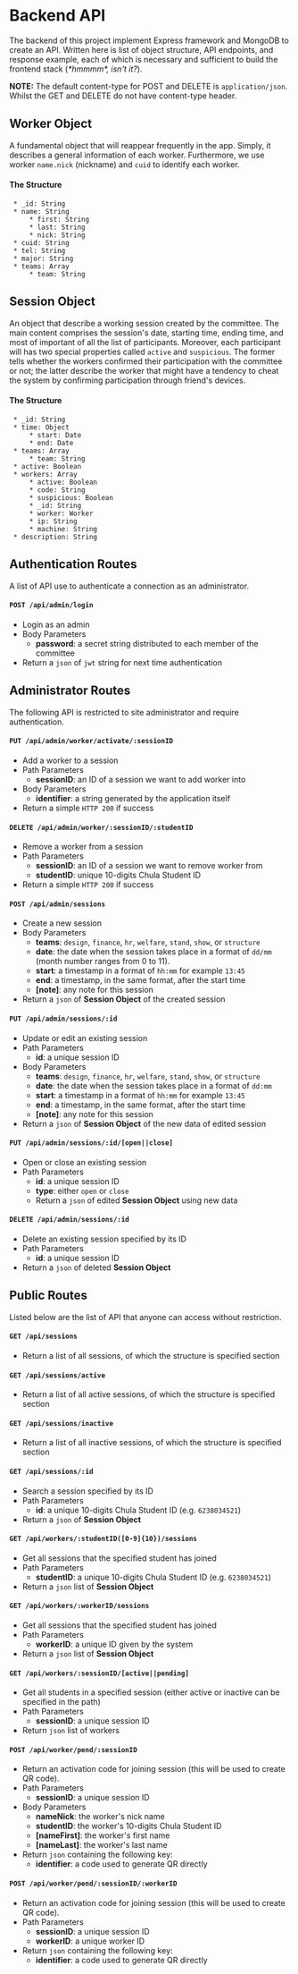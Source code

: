 
# Backend API 

The backend of this project implement Express framework and MongoDB to create an API. Written here is list of object structure, API endpoints, and response example, each of which is necessary and sufficient to build the frontend    stack (*\*hmmmm\*, isn't it?*). 

**NOTE:** The default content-type for POST and DELETE is `application/json`. Whilst the GET and DELETE do not have content-type header.

## Worker Object 

A fundamental object that will reappear frequently in the app.  Simply, it describes a general information of each worker. Furthermore, we use worker `name.nick` (nickname) and `cuid` to identify each worker.

#### The Structure
```
 * _id: String
 * name: String
	 * first: String
	 * last: String
	 * nick: String
 * cuid: String
 * tel: String
 * major: String
 * teams: Array
	 * team: String
```

## Session Object

An object that describe a working session created by the committee. The main content comprises the session's date, starting time, ending time, and most of important of all the list of participants. Moreover, each participant will has two special properties called `active` and `suspicious`. The former tells whether the workers confirmed their participation with the committee or not; the latter describe the worker that might have a tendency to cheat the system by confirming participation through friend's devices. 

#### The Structure
```
 * _id: String
 * time: Object
	 * start: Date
	 * end: Date
 * teams: Array
	 * team: String
 * active: Boolean
 * workers: Array
	 * active: Boolean
	 * code: String
	 * suspicious: Boolean
	 * _id: String
	 * worker: Worker
	 * ip: String
	 * machine: String
 * description: String
```

## Authentication Routes

A list of API use to authenticate a connection as an administrator.

#### `POST /api/admin/login`
- Login as an admin
- Body Parameters
	- **password**: a secret string distributed to each member of the committee
- Return a `json` of `jwt` string for next time authentication

## Administrator Routes

The following API is restricted to site administrator and require authentication. 

#### `PUT /api/admin/worker/activate/:sessionID`
- Add a worker to a session
- Path Parameters
	- **sessionID**:  an ID of a session we want to add worker into
- Body Parameters
	- **identifier**: a string generated by the application itself
- Return a simple `HTTP 200` if success 

#### `DELETE /api/admin/worker/:sessionID/:studentID`
- Remove a worker from a session
- Path Parameters
	- **sessionID**:  an ID of a session we want to remove worker from
	- **studentID**: unique 10-digits Chula Student ID
- Return a simple `HTTP 200` if success

#### `POST /api/admin/sessions`
- Create a new session 
- Body Parameters
	- **teams**: `design`, `finance`, `hr`, `welfare`, `stand`, `show`, or `structure`
	- **date**: the date when the session takes place  in a format of `dd/mm` (month number ranges from 0 to 11). 
	- **start**:  a timestamp in a format of `hh:mm` for example `13:45`
	- **end**: a timestamp, in the same format, after the start time
	- **[note]**: any note for this session
- Return a `json` of **Session Object** of the created session

#### `PUT /api/admin/sessions/:id`
- Update or edit an existing session
- Path Parameters
	- **id**: a unique session ID
- Body Parameters
	- **teams**: `design`, `finance`, `hr`, `welfare`, `stand`, `show`, or `structure`
	- **date**: the date when the session takes place in a format of `dd:mm`
	- **start**:  a timestamp in a format of `hh:mm` for example `13:45`
	- **end**: a timestamp, in the same format, after the start time
	- **[note]**: any note for this session
- Return a `json` of **Session Object** of the new data of edited session 

#### `PUT /api/admin/sessions/:id/[open||close]`
- Open or close an existing session
- Path Parameters
	- **id**: a unique session ID
	- **type**: either `open` or `close`
	- Return a `json` of edited **Session Object** using new data

#### `DELETE /api/admin/sessions/:id`
- Delete an existing session specified by its ID
- Path Parameters
	- **id**: a unique session ID
- Return a `json` of deleted **Session Object**

## Public Routes

Listed below are the list of API that anyone can access without restriction.

#### `GET /api/sessions`
- Return a list of all sessions, of which the structure is specified section

#### `GET /api/sessions/active`
- Return a list of all active sessions, of which the structure is specified section

#### `GET /api/sessions/inactive`
- Return a list of all inactive sessions, of which the structure is specified section

#### `GET /api/sessions/:id`
- Search a session specified by its ID
- Path Parameters
	- **id**: a unique 10-digits Chula Student ID (e.g. `6238034521`)
- Return a `json` of **Session Object**

#### `GET /api/workers/:studentID([0-9]{10})/sessions`
- Get all sessions that the specified student has joined
- Path Parameters
	- **studentID**: a unique 10-digits Chula Student ID (e.g. `6238034521`)
- Return a `json` list of **Session Object** 

#### `GET /api/workers/:workerID/sessions`
- Get all sessions that the specified student has joined
- Path Parameters
	- **workerID**: a unique ID given by the system
- Return a `json` list of **Session Object** 

#### `GET /api/workers/:sessionID/[active||pending]` 
- Get all students in a specified session (either active or inactive can be specified in the path)
- Path Parameters
	- **sessionID**: a unique session ID
- Return `json` list of workers

#### `POST /api/worker/pend/:sessionID`
- Return an activation code for joining session (this will be used to create QR code).
- Path Parameters
	- **sessionID**: a unique session ID
- Body Parameters
	- **nameNick**: the worker's nick name
	- **studentID**: the worker's 10-digits Chula Student ID
	- **[nameFirst]**: the worker's first name
	- **[nameLast]**: the worker's last name
- Return `json` containing the following key:
	- **identifier**: a code used to generate QR directly 
	
#### `POST /api/worker/pend/:sessionID/:workerID`
- Return an activation code for joining session (this will be used to create QR code).
- Path Parameters
	- **sessionID**: a unique session ID
	- **workerID**: a unique worker ID
- Return `json` containing the following key:
	- **identifier**: a code used to generate QR directly 
